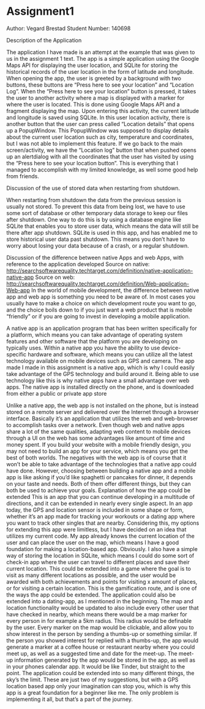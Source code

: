 # Assignment1

Author: Vegard Brestad
Student Number: 140698

Description of the Application

The application I have made is an attempt at the example that was given to us in the assignment 1 text. The app is a simple application using the Google Maps API for displaying the user location, and SQLite for storing the historical records of the user location in the form of latitude and longitude. When opening the app, the user is greeted by a background with two buttons, these buttons are “Press here to see your location” and “Location Log”.  When the “Press here to see your location” button is pressed, it takes the user to another activity where a map is displayed with a marker for where the user is located. This is done using Google Maps API and a fragment displaying the map. Upon entering this activity, the current latitude and longitude is saved using SQLite. In this user location activity, there is another button that the user can press called “Location details” that opens up a PopupWindow. This PopupWindow was supposed to display details about the current user location such as city, temperature and coordinates, but I was not able to implement this feature. If we go back to the main screen/activity, we have the “Location log” button that when pushed opens up an alertdialog with all the coordinates that the user has visited by using the “Press here to see your location button”. This is everything that I managed to accomplish with my limited knowledge, as well some good help from friends. 

Discussion of the use of stored data when restarting from shutdown.

When restarting from shutdown the data from the previous session is usually not stored. To prevent this data from being lost, we have to use some sort of database or other temporary data storage to keep our files after shutdown. One way to do this is by using a database engine like SQLite that enables you to store user data, which means the data will still be there after app shutdown. SQLite is used in this app, and has enabled me to store historical user data past shutdown. This means you don’t have to worry about losing your data because of a crash, or a regular shutdown.


Discussion of the difference between native Apps and web Apps, with reference to the application developed 
Source on native: http://searchsoftwarequality.techtarget.com/definition/native-application-native-app
Source on web: http://searchsoftwarequality.techtarget.com/definition/Web-application-Web-app 
In the world of mobile development, the difference between native app and web app is something you need to be aware of. In most cases you usually have to make a choice on which development route you want to go, and the choice boils down to if you just want a web product that is mobile “friendly” or if you are going to invest in developing a mobile application. 

A native app is an application program that has been written specifically for a platform, which means you can take advantage of operating system features and other software that the platform you are developing on typically uses. Within a native app you have the ability to use device-specific hardware and software, which means you can utilize all the latest technology available on mobile devices such as GPS and camera. The app made I made in this assignment is a native app, which is why I could easily take advantage of the GPS technology and build around it. Being able to use technology like this is why native apps have a small advantage over web apps. The native app is installed directly on the phone, and is downloaded from either a public or private app store

Unlike a native app, the web app is not installed on the phone, but is instead stored on a remote server and delivered over the Internet through a browser interface. Basically it’s an application that utilizes the web and web-browser to accomplish tasks over a network. Even though web and native apps share a lot of the same qualities, adapting web content to mobile devices through a UI on the web has some advantages like amount of time and money spent. If you build your website with a mobile friendly design, you may not need to build an app for your service, which means you get the best of both worlds. The negatives with the web app is of course that it won’t be able to take advantage of the technologies that a native app could have done. However, choosing between building a native app and a mobile app is like asking if you’d like spaghetti or pancakes for dinner, it depends on your taste and needs. Both of them offer different things, but they can both be used to achieve your goals. 
Explanation of how the app could be extended 
This is an app that you can continue developing in a multitude of directions, and it can be extended in nearly every single aspect. In an app today, the GPS and location sensor is included in some shape or form, whether it’s an app made for tracking your workouts or a dating app where you want to track other singles that are nearby. Considering this, my options for extending this app were limitless, but I have decided on an idea that utilizes my current code.
My app already knows the current location of the user and can place the user on the map, which means I have a good foundation for making a location-based app. Obviously. I also have a simple way of storing the location in SQLite, which means I could do some sort of check-in app where the user can travel to different places and save their current location. This could be extended into a game where the goal is to visit as many different locations as possible, and the user would be awarded with both achievements and points for visiting x amount of places, or for visiting a certain location. This is the gamification route, and is one of the ways the app could be extended.
The application could also be extended into a dating-app, as I mentioned in the beginning. The map and location functionality would be updated to also include every other user that have checked in nearby, which means there would be a map marker for every person in for example a 5km radius. This radius would be definable by the user. Every marker on the map would be clickable, and allow you to show interest in the person by sending a thumbs-up or something similar. If the person you showed interest for replied with a thumbs-up, the app would generate a marker at a coffee house or restaurant nearby where you could meet up, as well as a suggested time and date for the meet-up. The meet-up information generated by the app would be stored in the app, as well as in your phones calendar app. It would be like Tinder, but straight to the point.
The application could be extended into so many different things, the sky’s the limit. These are just two of my suggestions, but with a GPS location based app only your imagination can stop you, which is why this app is a great foundation for a beginner like me. The only problem is implementing it all, but that’s a part of the journey. 

